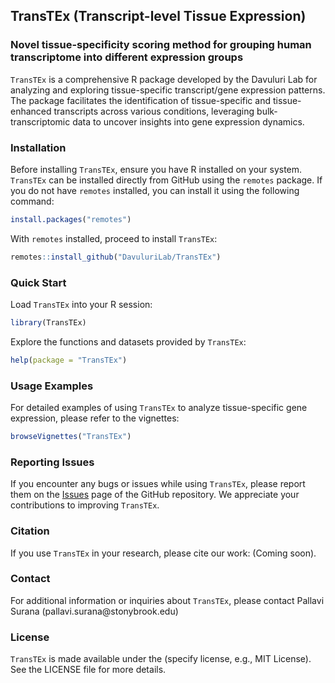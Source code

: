 ## TransTEx (Transcript-level Tissue Expression)
### Novel tissue-specificity scoring method for grouping human transcriptome into different expression groups

`TransTEx` is a comprehensive R package developed by the Davuluri Lab for analyzing and exploring tissue-specific transcript/gene expression patterns. The package facilitates the identification of tissue-specific and tissue-enhanced transcripts across various conditions, leveraging bulk-transcriptomic data to uncover insights into gene expression dynamics.

### Installation

Before installing `TransTEx`, ensure you have R installed on your system. `TransTEx` can be installed directly from GitHub using the `remotes` package. If you do not have `remotes` installed, you can install it using the following command:

``` r
install.packages("remotes")
```

With `remotes` installed, proceed to install `TransTEx`:

``` r
remotes::install_github("DavuluriLab/TransTEx")
```

### Quick Start

Load `TransTEx` into your R session:

``` r
library(TransTEx)
```

Explore the functions and datasets provided by `TransTEx`:

``` r
help(package = "TransTEx")
```

### Usage Examples

For detailed examples of using `TransTEx` to analyze tissue-specific gene expression, please refer to the vignettes:

``` r
browseVignettes("TransTEx")
```

### Reporting Issues

If you encounter any bugs or issues while using `TransTEx`, please report them on the [Issues](https://github.com/pallavisurana1/TransTEx/issues) page of the GitHub repository. We appreciate your contributions to improving `TransTEx`.

### Citation

If you use `TransTEx` in your research, please cite our work: (Coming soon). 

### Contact

For additional information or inquiries about `TransTEx`, please contact Pallavi Surana (pallavi.surana\@stonybrook.edu)

### License

`TransTEx` is made available under the (specify license, e.g., MIT License). See the LICENSE file for more details.
